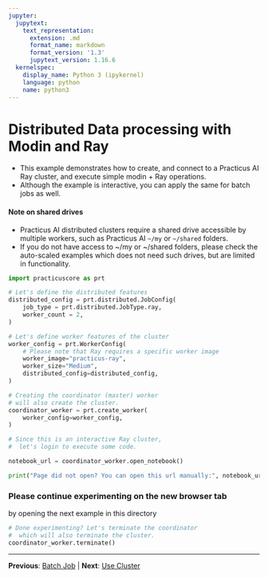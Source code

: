 ```yaml
---
jupyter:
  jupytext:
    text_representation:
      extension: .md
      format_name: markdown
      format_version: '1.3'
      jupytext_version: 1.16.6
  kernelspec:
    display_name: Python 3 (ipykernel)
    language: python
    name: python3
---
```


# Distributed Data processing with Modin and Ray

- This example demonstrates how to create, and connect to a Practicus AI Ray cluster, and execute simple modin + Ray operations.
- Although the example is interactive, you can apply the same for batch jobs as well.

#### Note on shared drives

- Practicus AI distributed clusters require a shared drive accessible by multiple workers, such as Practicus AI `~/my` or `~/shared` folders.
- If you do not have access to ~/my or ~/shared folders, please check the auto-scaled examples which does not need such drives, but are limited in functionality.

```python
import practicuscore as prt

# Let's define the distributed features
distributed_config = prt.distributed.JobConfig(
    job_type = prt.distributed.JobType.ray,
    worker_count = 2,
)

# Let's define worker features of the cluster 
worker_config = prt.WorkerConfig(
    # Please note that Ray requires a specific worker image
    worker_image="practicus-ray",
    worker_size="Medium",
    distributed_config=distributed_config,
)

# Creating the coordinator (master) worker 
# will also create the cluster.
coordinator_worker = prt.create_worker(
    worker_config=worker_config,
)
```

```python
# Since this is an interactive Ray cluster,
#  let's login to execute some code.

notebook_url = coordinator_worker.open_notebook()

print("Page did not open? You can open this url manually:", notebook_url)
```

### Please continue experimenting on the new browser tab

by opening the next example in this directory

```python
# Done experimenting? Let's terminate the coordinator 
#  which will also terminate the cluster.
coordinator_worker.terminate()
```


---

**Previous**: [Batch Job](../batch-job/batch-job.md) | **Next**: [Use Cluster](use-cluster.md)
